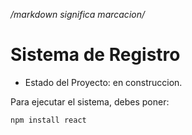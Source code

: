 */markdown significa marcacion/*
<h1> Sistema de Registro</h1>

- Estado del Proyecto: en construccion.

Para ejecutar el sistema, debes poner:

```npm install react```
